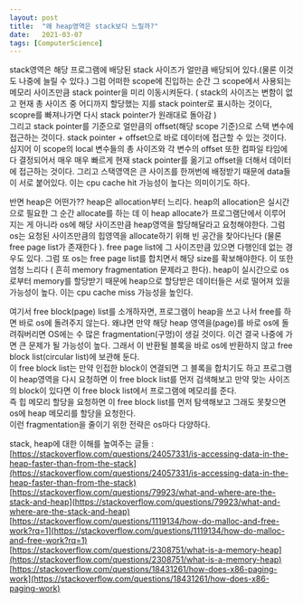 ```yaml
---
layout: post
title:  "왜 heap영역은 stack보다 느릴까?"
date:   2021-03-07
tags: [ComputerScience]
---
```


stack영역은 해당 프로그램에 배당된 stack 사이즈가 얼만큼 배당되어 있다.(물론 이것도 나중에 늘릴 수 있다.)
그럼 어떠한 scope에 진입하는 순간 그 scope에서 사용되는 메모리 사이즈만큼 stack pointer을 미리 이동시켜둔다. ( stack의 사이즈는 변함이 없고 현재 총 사이즈 중 어디까지 할당했는 지를 stack pointer로 표시하는 것이다, scopre를 빠져나가면 다시 stack pointer가 원래대로 돌아감 )      
그리고 stack pointer를 기준으로 얼만큼의 offset(해당 scope 기준)으로 스택 변수에 접근하는 것이다.
stack pointer + offset으로 바로 데이터에 접근할 수 있는 것이다.
심지어 이 scope의 local 변수들의 총 사이즈와 각 변수의 offset 또한 컴파일 타임에 다 결정되어서 매우 매우 빠르게 현재 stack pointer를 옮기고 offset을 더해서 데이터에 접근하는 것이다.
그리고 스택영역은 큰 사이즈를 한꺼번에 배정받기 때문에 data들이 서로 붙어있다. 이는 cpu cache hit 가능성이 높다는 의미이기도 하다.

반면 heap은 어떤가??
heap은 allocation부터 느리다. heap의 allocation은 실시간으로 필요한 그 순간 allocate를 하는 데 이 heap allocate가 프로그램단에서 이루어 지는 게 아니라 os에 해당 사이즈만큼 heap영역을 할당해달라고 요청해야한다.
그럼 os는 요청된 사이즈만큼의 힙영역을 allocate하기 위해 빈 공간을 찾아다닌다 (물론 free page list가 존재한다 ).
free page list에 그 사이즈만큼 있으면 다행인데 없는 경우도 있다.
그럼 또 os는 free page list를 합치면서 해당 size를 확보해야한다. 이 또한 엄청 느리다 ( 흔히 memory fragmentation 문제라고 한다).
heap이 실시간으로 os로부터 memory를 할당받기 때문에 heap으로 할당받은 데이터들은 서로 떨어져 있을 가능성이 높다. 이는 cpu cache miss 가능성을 높인다.    


여기서 free block(page) list를 소개하자면, 프로그램이 heap을 쓰고 나서 free를 하면 바로 os에 돌려주지 않는다. 왜냐면 만약 해당 heap 영역을(page)를 바로 os에 돌려줘버리면 OS에는 수 많은 fragmentation(구멍)이 생길 것이다. 이건 결국 나중에 가면 큰 문제가 될 가능성이 높다. 그래서 이 반환될 블록을 바로 os에 반환하지 않고 free block list(circular list)에 보관해 둔다.       
이 free block list는 만약 인접한 block이 연결되면 그 블록을 합치기도 하고 프로그램이 heap영역을 다시 요청하면 이 free block list를 먼저 검색해보고 만약 맞는 사이즈의 block이 있다면 이 free block list에서 프로그램에 메모리를 준다.     
즉 힙 메모리 할당을 요청하면 이 free block list를 먼저 탐색해보고 그래도 못찾으면 os에 heap 메모리를 할당을 요청한다.        
이런 fragmentation을 줄이기 위한 전략은 os마다 다양하다.              



stack, heap에 대한 이해를 높여주는 글들 :     
[https://stackoverflow.com/questions/24057331/is-accessing-data-in-the-heap-faster-than-from-the-stack](https://stackoverflow.com/questions/24057331/is-accessing-data-in-the-heap-faster-than-from-the-stack)     
[https://stackoverflow.com/questions/79923/what-and-where-are-the-stack-and-heap](https://stackoverflow.com/questions/79923/what-and-where-are-the-stack-and-heap)       
[https://stackoverflow.com/questions/1119134/how-do-malloc-and-free-work?rq=1](https://stackoverflow.com/questions/1119134/how-do-malloc-and-free-work?rq=1)       
[https://stackoverflow.com/questions/2308751/what-is-a-memory-heap](https://stackoverflow.com/questions/2308751/what-is-a-memory-heap)       
[https://stackoverflow.com/questions/18431261/how-does-x86-paging-work](https://stackoverflow.com/questions/18431261/how-does-x86-paging-work)       